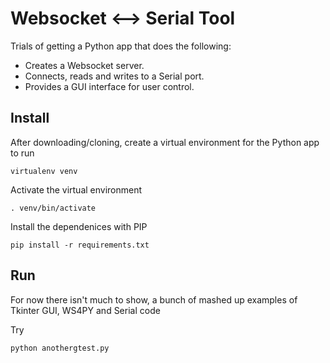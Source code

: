 # Websocket <--> Serial Tool

Trials of getting a Python app that does the following:

* Creates a Websocket server.
* Connects, reads and writes to a Serial port.
* Provides a GUI interface for user control.


## Install

After downloading/cloning, create a virtual environment for the Python app to run

	virtualenv venv

Activate the virtual environment

	. venv/bin/activate

Install the dependenices with PIP

	pip install -r requirements.txt


## Run

For now there isn't much to show, a bunch of mashed up examples of Tkinter GUI, WS4PY and Serial code

Try

	python anothergtest.py


	